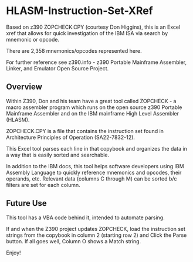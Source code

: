 # HLASM-Instruction-Set-XRef
Based on z390 ZOPCHECK.CPY (courtesy Don Higgins), this is an Excel xref that allows for quick investigation of the IBM ISA via search by mnemonic or opcode.

There are 2,358 mnemonics/opcodes represented here.

For further reference see z390.info - z390 Portable Mainframe Assembler, Linker, and Emulator Open Source Project.

Overview
----------
Within Z390, Don and his team have a great tool called ZOPCHECK - a macro assembler program which runs on the open source z390 Portable Mainframe Assembler and on the IBM mainframe High Level Assembler (HLASM).

ZOPCHECK.CPY is a file that contains the instruction set found in Architecture Principles of Operation (SA22-7832-12).

This Excel tool parses each line in that copybook and organizes the data in a way that is easily sorted and searchable.

In addition to the IBM docs, this tool helps software developers using IBM Assembly Language to quickly reference mnemonics and opcodes, their operands, etc. Relevant data (columns C through M) can be sorted b/c filters are set for each column.

Future Use
----------
This tool has a VBA code behind it, intended to automate parsing. 

If and when the Z390 project updates ZOPCHECK, load the instruction set strings from the copybook in column 2 (starting row 2) and Click the Parse button. If all goes well, Column O shows a Match string.

Enjoy!
